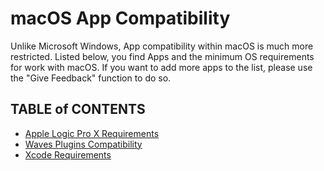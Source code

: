 # macOS App Compatibility

Unlike Microsoft Windows, App compatibility within macOS is much more restricted. Listed below, you find Apps and the minimum OS requirements for work with macOS. If you want to add more apps to the list, please use the "Give Feedback" function to do so.

## TABLE of CONTENTS

- [Apple Logic Pro X Requirements](/E_Compatibility_Charts/App_Comp/Logic_ProX_Compatibility.md)
- [Waves Plugins Compatibility](/E_Compatibility_Charts/App_Comp/Waves_macOS_Compatibility.md)
- [Xcode Requirements](https://developer.apple.com/support/xcode/)
